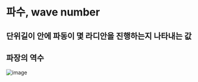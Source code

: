 # 파수, wave number

## 단위길이 안에 파동이 몇 라디안을 진행하는지 나타내는 값

## 파장의 역수

![image](https://user-images.githubusercontent.com/73323188/129036377-9407d31d-a310-43d1-9f77-bcc35fab169e.png)












